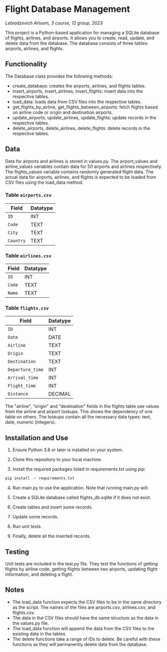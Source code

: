 # Flight Database Management
*Lebiadzevich Artsem, 3 course, 12 group, 2023*

This project is a Python-based application for managing a SQLite database of flights, airlines, and airports. It allows you to create, read, update, and delete data from the database. The database consists of three tables: airports, airlines, and flights.

## Functionality
The Database class provides the following methods:

- create_database: creates the airports, airlines, and flights tables.
- insert_airports, insert_airlines, insert_flights: insert data into the respective tables.
- load_data: loads data from CSV files into the respective tables.
- get_flights_by_airline, get_flights_between_airports: fetch flights based on airline code or origin and destination airports.
- update_airports, update_airlines, update_flights: update records in the respective tables.
- delete_airports, delete_airlines, delete_flights: delete records in the respective tables.

## Data
Data for airports and airlines is stored in values.py. The airport_values and airline_values variables contain data for 50 airports and airlines respectively. The flights_values variable contains randomly generated flight data. The actual data for airports, airlines, and flights is expected to be loaded from CSV files using the load_data method.

### Table `airports.csv`

| Field | Datatype |
|-------------|------------|
| `ID`  | INT |
| `Code`  | TEXT       |
| `City` | TEXT       | 
| `Country`   | TEXT       |

### Table `airlines.csv`

| Field | Datatype |
|-------------|------------|
| `ID`  | INT |
| `Code`  | TEXT       |
| `Name` | TEXT       | 

### Table `flights.csv`

| Field | Datatype |
|-------------|------------|
| `ID`  | INT |
| `Date`  | DATE |
| `Airline` | TEXT       | 
| `Origin`   | TEXT       |
| `Destination`  | TEXT       |
| `Departure_time`  | INT |
| `Arrival_time ` | INT | 
| `Flight_time `   | INT |
| `Distance `   | DECIMAL |


The "airline", "origin" and "destination" fields in the flights table use values from the airline and airport lookups. This shows the dependency of one table on others. The lookups contain all the necessary data types: text, date, numeric (integers).


## Installation and Use
1. Ensure Python 3.8 or later is installed on your system.

2. Clone this repository to your local machine.

3. Install the required packages listed in requirements.txt using pip:

```bash
pip install -r requirements.txt
```
4. Run main.py to use the application. Note that running main.py will:

5. Create a SQLite database called flights_db.sqlite if it does not exist.
6. Create tables and insert some records.
7. Update some records.
8. Run unit tests.
9. Finally, delete all the inserted records.

## Testing
Unit tests are included in the test.py file. They test the functions of getting flights by airline code, getting flights between two airports, updating flight information, and deleting a flight.

## Notes
- The load_data function expects the CSV files to be in the same directory as the script. The names of the files are airports.csv, airlines.csv, and flights.csv.
- The data in the CSV files should have the same structure as the data in the values.py file.
- The load_data function will append the data from the CSV files to the existing data in the tables.
- The delete functions take a range of IDs to delete. Be careful with these functions as they will permanently delete data from the database.
